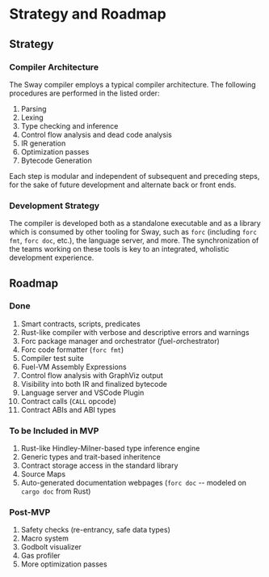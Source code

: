 # Strategy and Roadmap

## Strategy

### Compiler Architecture 
The Sway compiler employs a typical compiler architecture. The following procedures are performed in the listed order:
1. Parsing
1. Lexing
1. Type checking and inference
1. Control flow analysis and dead code analysis
1. IR generation
1. Optimization passes
1. Bytecode Generation

Each step is modular and independent of subsequent and preceding steps, for the sake of future development and alternate back or front ends.

### Development Strategy
The compiler is developed both as a standalone executable and as a library which is consumed by other tooling for Sway, such as `forc` (including `forc fmt`, `forc doc`, etc.), the language server, and more. The synchronization of the teams working on these tools is key to an integrated, wholistic development experience.

## Roadmap

### Done
1. Smart contracts, scripts, predicates
1. Rust-like compiler with verbose and descriptive errors and warnings
1. Forc package manager and orchestrator (*f*uel-*o*rchestrator)
1. Forc code formatter (`forc fmt`)
1. Compiler test suite
1. Fuel-VM Assembly Expressions
1. Control flow analysis with GraphViz output
1. Visibility into both IR and finalized bytecode
1. Language server and VSCode Plugin
1. Contract calls (`CALL` opcode)
1. Contract ABIs and ABI types


### To be Included in MVP
1. Rust-like Hindley-Milner-based type inference engine
1. Generic types and trait-based inheritence
1. Contract storage access in the standard library
1. Source Maps
1. Auto-generated documentation webpages (`forc doc` -- modeled on `cargo doc` from Rust)


### Post-MVP
1. Safety checks (re-entrancy, safe data types)
1. Macro system
1. Godbolt visualizer
1. Gas profiler
1. More optimization passes
